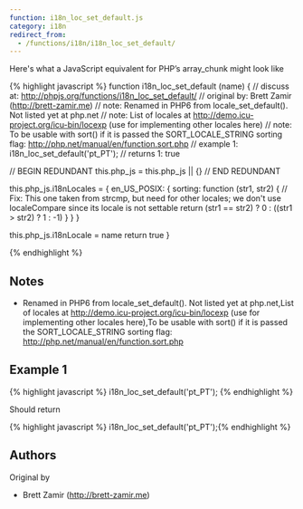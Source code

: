 ```yaml
---
function: i18n_loc_set_default.js
category: i18n
redirect_from:
  - /functions/i18n/i18n_loc_set_default/
---
```


<!-- WARNING! This file is auto generated by `npm run web:inject`, do not edit by hand -->

Here's what a JavaScript equivalent for PHP’s array_chunk might look like

{% highlight javascript %}
function i18n_loc_set_default (name) {
  //  discuss at: http://phpjs.org/functions/i18n_loc_set_default/
  // original by: Brett Zamir (http://brett-zamir.me)
  //        note: Renamed in PHP6 from locale_set_default(). Not listed yet at php.net
  //        note: List of locales at http://demo.icu-project.org/icu-bin/locexp (use for implementing other locales here)
  //        note: To be usable with sort() if it is passed the SORT_LOCALE_STRING sorting flag: http://php.net/manual/en/function.sort.php
  //   example 1: i18n_loc_set_default('pt_PT');
  //   returns 1: true

  // BEGIN REDUNDANT
  this.php_js = this.php_js || {}
  // END REDUNDANT

  this.php_js.i18nLocales = {
    en_US_POSIX: {
      sorting: function (str1, str2) {
        // Fix: This one taken from strcmp, but need for other locales; we don't use localeCompare since its locale is not settable
        return (str1 == str2) ? 0 : ((str1 > str2) ? 1 : -1)
      }
    }
  }

  this.php_js.i18nLocale = name
  return true
}

{% endhighlight %}

## Notes
- Renamed in PHP6 from locale_set_default(). Not listed yet at php.net,List of locales at http://demo.icu-project.org/icu-bin/locexp (use for implementing other locales here),To be usable with sort() if it is passed the SORT_LOCALE_STRING sorting flag: http://php.net/manual/en/function.sort.php

## Example 1

{% highlight javascript %}
i18n_loc_set_default('pt_PT');
{% endhighlight %}

Should return

{% highlight javascript %}
i18n_loc_set_default('pt_PT');{% endhighlight %}


## Authors


Original by

- Brett Zamir (http://brett-zamir.me)

